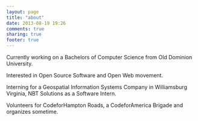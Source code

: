 ```yaml
---
layout: page
title: "about"
date: 2013-08-19 19:26
comments: true
sharing: true
footer: true
---
```



Currently working on a Bachelors of Computer Science from Old Dominion University.

Interested in Open Source Software and Open Web movement.

Interning for a Geospatial Information Systems Company in Williamsburg Virginia, NBT Solutions as a Software Intern.

Volunteers for CodeforHampton Roads, a CodeforAmerica Brigade and organizes sometime.
